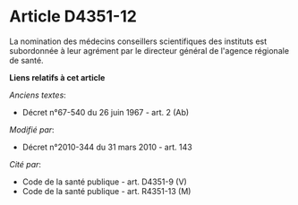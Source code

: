 # Article D4351-12

La nomination des médecins conseillers scientifiques des instituts est subordonnée à leur agrément par le  directeur général
de l'agence régionale de santé.

**Liens relatifs à cet article**

_Anciens textes_:

  - Décret n°67-540 du 26 juin 1967 - art. 2 (Ab)

_Modifié par_:

  - Décret n°2010-344 du 31 mars 2010 - art. 143

_Cité par_:

  - Code de la santé publique - art. D4351-9 (V)
  - Code de la santé publique - art. R4351-13 (M)
